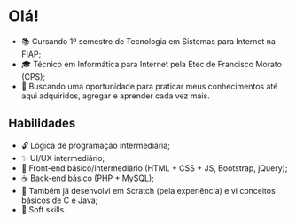 # Olá!
- :books: Cursando 1º semestre de Tecnologia em Sistemas para Internet na FIAP;
- :mortar_board: Técnico em Informática para Internet pela Etec de Francisco Morato (CPS);
- :dart: Buscando uma oportunidade para praticar meus conhecimentos até aqui adquiridos, agregar e aprender cada vez mais.

## Habilidades
- :unlock: Lógica de programação intermediária;
- :sparkles: UI/UX intermediário;
- :art: Front-end básico/intermediário (HTML + CSS + JS, Bootstrap, jQuery);
- :coffee: Back-end básico (PHP + MySQL);
- :school_satchel: Também já desenvolvi em Scratch (pela experiência) e vi conceitos básicos de C e Java;
- :bust_in_silhouette: Soft skills.
